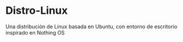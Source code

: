 # Distro-Linux
Una distribución de Linux basada en Ubuntu, con entorno de escritorio inspirado en Nothing OS
